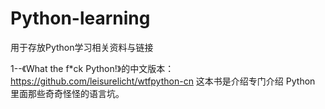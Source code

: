# Python-learning
用于存放Python学习相关资料与链接

1--《What the f*ck Python!》的中文版本：https://github.com/leisurelicht/wtfpython-cn
这本书是介绍专门介绍 Python 里面那些奇奇怪怪的语言坑。
